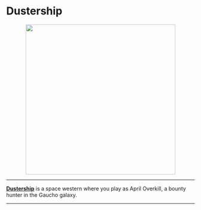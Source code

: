 # Dustership

<p align="center">
  <a href="https://gutugutugames.itch.io/dustership">
    <img src="https://github.com/user-attachments/assets/e70b4402-e6c0-43e4-846b-a4742b39bfeb" width="400">
  </a>
</p>

***

**[Dustership](https://gutugutugames.itch.io/dustership)** is a space western where you play as April Overkill, a bounty hunter in the Gaucho galaxy.

***
